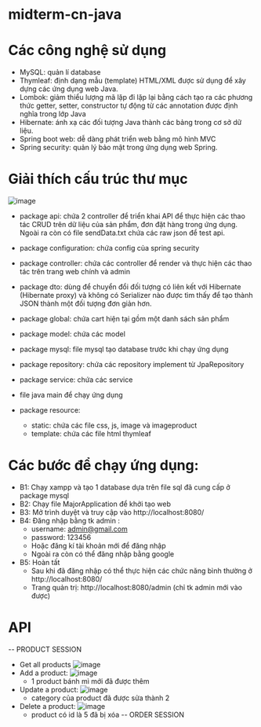 # midterm-cn-java
# Các công nghệ sử dụng
- MySQL: quản lí database
- Thymleaf: định dạng mẫu (template) HTML/XML được sử dụng để xây dựng các ứng dụng web Java.
- Lombok: giảm thiểu lượng mã lặp đi lặp lại bằng cách tạo ra các phương thức getter, setter, constructor tự động từ các annotation được định nghĩa trong lớp Java
- Hibernate: ánh xạ các đối tượng Java thành các bảng trong cơ sở dữ liệu.
- Spring boot web: dễ dàng phát triển web bằng mô hình MVC
- Spring security: quản lý bảo mật trong ứng dụng web Spring.
# Giải thích cấu trúc thư mục
![image](https://user-images.githubusercontent.com/89689892/230726739-175344d4-8af8-460f-93dc-e3d823cd8904.png)
- package api: chứa 2 controller để triển khai API để thực hiện các thao tác CRUD trên dữ liệu của sản phẩm, đơn đặt hàng trong ứng dụng. Ngoài ra còn có file sendData.txt chứa các raw json để test api.
- package configuration: chứa config của spring security
- package controller: chứa các controller để render và thực hiện các thao tác trên trang web chính và admin
- package dto: dùng để chuyển đổi đối tượng có liên kết với Hibernate (Hibernate proxy) và không có Serializer nào được tìm thấy để tạo thành JSON thành một đối tượng đơn giản hơn.
- package global: chứa cart hiện tại gồm một danh sách sản phẩm
- package model: chứa các model
- package mysql: file mysql tạo database trước khi chạy ứng dụng
- package repository: chứa các repository implement từ JpaRepository
- package service: chứa các service 
- file java main để chạy ứng dụng

- package resource:
  + static: chứa các file css, js, image và imageproduct
  + template: chứa các file html thymleaf
# Các bước để chạy ứng dụng:
- B1: Chạy xampp và tạo 1 database dựa trên file sql đã cung cấp ở package mysql
- B2: Chạy file MajorApplication để khởi tạo web
- B3: Mở trình duyệt và truy cập vào http://localhost:8080/
- B4: Đăng nhập bằng tk admin :
  + username: admin@gmail.com
  + password: 123456
  * Hoặc đăng kí tài khoản mới để đăng nhập
  * Ngoài ra còn có thể đăng nhập bằng google
- B5: Hoàn tất
  + Sau khi đã đăng nhập có thể thực hiện các chức năng bình thường ở http://localhost:8080/
  + Trang quản trị: http://localhost:8080/admin (chỉ tk admin mới vào được)
# API
-- PRODUCT SESSION
- Get all products
![image](https://user-images.githubusercontent.com/89689892/230730435-37506e99-63b9-4e79-a680-c339aee690f0.png)
- Add a product:
![image](https://user-images.githubusercontent.com/89689892/230730842-d112ae3c-2592-4f46-8aa2-3ce85927fbfb.png)
  + 1 product bánh mì mới đã được thêm
- Update a product:
![image](https://user-images.githubusercontent.com/89689892/230730930-77e88405-ec47-4aac-bd01-fb8a6f3f6c21.png)
  + category của product đã được sửa thành 2
- Delete a product:
![image](https://user-images.githubusercontent.com/89689892/230730966-39dc52ce-139f-49d6-861b-ca51bf6d39fa.png)
  + product có id là 5 đã bị xóa
-- ORDER SESSION

